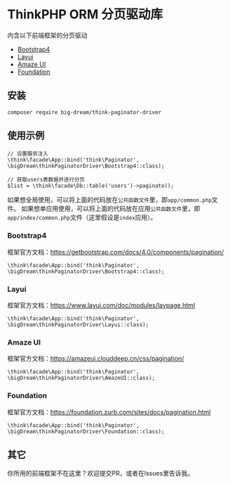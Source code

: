 # ThinkPHP ORM 分页驱动库

内含以下前端框架的分页驱动

* [Bootstrap4](#bootstrap4)
* [Layui](#layui)
* [Amaze UI](#amaze-ui)
* [Foundation](#foundation)

## 安装
```
composer require big-dream/think-paginator-driver
```

## 使用示例
```
// 设置服务注入
\think\facade\App::bind('think\Paginator', \bigDream\thinkPaginatorDriver\Bootstrap4::class);

// 获取users表数据并进行分页
$list = \think\facade\Db::table('users')->paginate();
```

如果想全局使用，可以将上面的代码放在`公共函数文件`里，即`app/common.php`文件。
如果想单应用使用，可以将上面的代码放在应用`公共函数文件`里，即`app/index/common.php`文件（这里假设是`index`应用）。

### Bootstrap4
框架官方文档：https://getbootstrap.com/docs/4.0/components/pagination/
```
\think\facade\App::bind('think\Paginator', \bigDream\thinkPaginatorDriver\Bootstrap4::class);
```

### Layui
框架官方文档：https://www.layui.com/doc/modules/laypage.html
```
\think\facade\App::bind('think\Paginator', \bigDream\thinkPaginatorDriver\Layui::class);
```

### Amaze UI
框架官方文档：https://amazeui.clouddeep.cn/css/pagination/
```
\think\facade\App::bind('think\Paginator', \bigDream\thinkPaginatorDriver\AmazeUI::class);
```

### Foundation
框架官方文档：https://foundation.zurb.com/sites/docs/pagination.html
```
\think\facade\App::bind('think\Paginator', \bigDream\thinkPaginatorDriver\Foundation::class);
```

## 其它
你所用的前端框架不在这里？欢迎提交PR，或者在Issues里告诉我。
